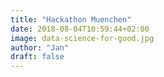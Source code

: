 ```yaml
---
title: "Hackathon Muenchen"
date: 2018-08-04T10:59:44+02:00
image: data-science-for-good.jpg
author: "Jan"
draft: false
---
```


